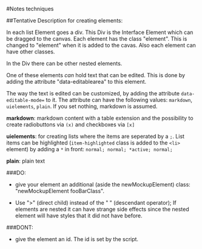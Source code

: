 #Notes techniques

##Tentative Description for creating elements:

  In each list Element goes a div. This Div is the Interface Element which can be dragged to the canvas.
  Each element has the class "element". This is changed to "element" when it is added to the cavas.
  Also each element can have other classes.

  In the Div there can be other nested elements.

  One of these elements *can* hold text that can be edited.  This is done by adding the attribute "data-editablearea" to this element.

  The way the text is edited can be customized, by adding the attribute `data-editable-mode=` to it.
  The attribute can have the following values: `markdown`, `uielements`, `plain`.
  If you set nothing, markdown is assumed.

**markdown**: markdown content with a table extension and the possibility to create radiobuttons via `(x)` and checkboxes via `[x]`

**uielements**: for creating lists where the items are seperated by a `;`.
List items can be highlighted (`item-highlighted` class is added to the `<li>` element) by adding a `*` in front: `normal; normal; *active; normal; `

**plain**: plain text

###DO:
  
  * give your element an additional (aside the newMockupElement) class: "newMockupElement fooBarClass".

* Use ">" (direct child) instead of the " " (descendant operator); If elements are nested it can have strange side effects since the nested element will have styles that it did not have before.

###DONT:
  
  * give the element an id. The id is set by the script.